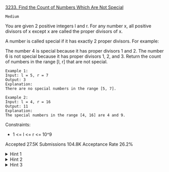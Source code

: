 [3233. Find the Count of Numbers Which Are Not Special](https://leetcode.com/problems/find-the-count-of-numbers-which-are-not-special/)

`Medium`

You are given 2 positive integers l and r. For any number x, all positive divisors of x except x are called the proper divisors of x.

A number is called special if it has exactly 2 proper divisors. For example:

The number 4 is special because it has proper divisors 1 and 2.
The number 6 is not special because it has proper divisors 1, 2, and 3.
Return the count of numbers in the range [l, r] that are not special.

```
Example 1:
Input: l = 5, r = 7
Output: 3
Explanation:
There are no special numbers in the range [5, 7].

Example 2:
Input: l = 4, r = 16
Output: 11
Explanation:
The special numbers in the range [4, 16] are 4 and 9.
```

Constraints:

- 1 <= l <= r <= 10^9

Accepted
27.5K
Submissions
104.8K
Acceptance Rate
26.2%

<details>
<summary>Hint 1</summary>

A special number must be a square of a prime number.

</details>
<details>
<summary>Hint 2</summary>

We need to find all primes in the range [sqrt(l), sqrt(r)].

</details>
<details>
<summary>Hint 3</summary>

Use sieve to find primes till sqrt(10^9).

</details>